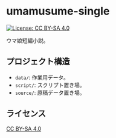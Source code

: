 # umamusume-single

[![License: CC BY-SA 4.0](https://img.shields.io/badge/License-CC_BY--SA_4.0-lightgrey.svg)](https://creativecommons.org/licenses/by-sa/4.0/)

ウマ娘短編小説。

## プロジェクト構造

- `data/`: 作業用データ。
- `script/`: スクリプト置き場。
- `source/`: 原稿データ置き場。

## ライセンス

[CC BY-SA 4.0](./LICENSE.md)
